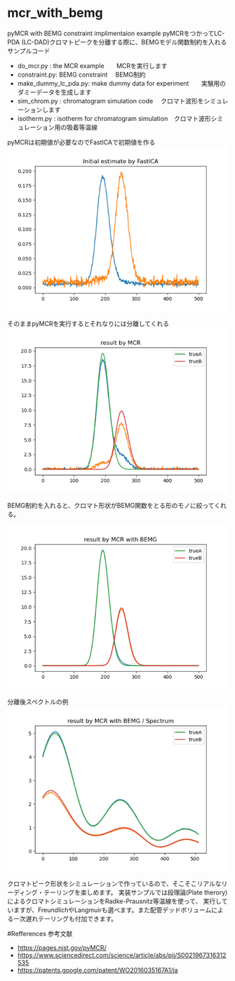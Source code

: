 # mcr_with_bemg
pyMCR with BEMG constraint implimentaion example
pyMCRをつかってLC-PDA (LC-DAD)クロマトピークを分離する際に、BEMGモデル関数制約を入れるサンプルコード

 - do_mcr.py : the MCR example　　MCRを実行します
 - constraint.py:  BEMG constraint 　BEMG制約
 - make_dummy_lc_pda.py: make dummy data for experiment　　実験用のダミーデータを生成します
 - sim_chrom.py : chromatogram simulation code 　クロマト波形をシミュレーションします
 - isotherm.py : isotherm for chromatogram simulation　クロマト波形シミュレーション用の吸着等温線



pyMCRは初期値が必要なのでFastICAで初期値を作る
![Fig1](https://github.com/akirayou/mcr_with_bemg/blob/main/img/Figure_1.png)

そのままpyMCRを実行するとそれなりには分離してくれる
![Fig2](https://github.com/akirayou/mcr_with_bemg/blob/main/img/Figure_2.png)

BEMG制約を入れると、クロマト形状がBEMG関数をとる形のモノに絞ってくれる。

![Fig3](https://github.com/akirayou/mcr_with_bemg/blob/main/img/Figure_3.png)

分離後スペクトルの例
![Fig4](https://github.com/akirayou/mcr_with_bemg/blob/main/img/Figure_4.png)


クロマトピーク形状をシミュレーションで作っているので、そこそこリアルなリーディング・テーリングを楽しめます。
実装サンプルでは段理論(Plate therory)によるクロマトシミュレーションをRadke-Prausnitz等温線を使って、
実行していますが、FreundlichやLangmuirも選べます。また配管デッドボリュームによる一次遅れテーリングも付加できます。

#Refferences 参考文献
 - https://pages.nist.gov/pyMCR/
 - https://www.sciencedirect.com/science/article/abs/pii/S0021967316312535
 - https://patents.google.com/patent/WO2016035167A1/ja
